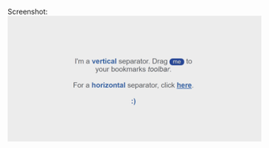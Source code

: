 Screenshot:
![screenshot](https://github.com/dalecarlian/chromehack/blob/master/screenshot.png?raw=true)
